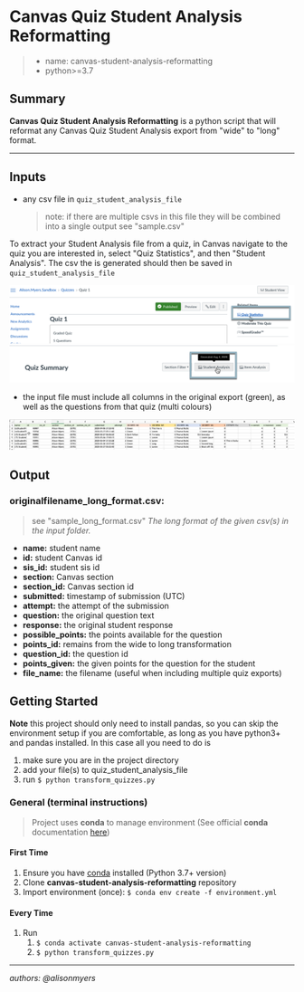 # Canvas Quiz Student Analysis Reformatting

> - name: canvas-student-analysis-reformatting
> - python>=3.7


## Summary

__Canvas Quiz Student Analysis Reformatting__ is a python script that will reformat any Canvas Quiz Student Analysis export from "wide" to "long" format.  


---

## Inputs

- any csv file in `quiz_student_analysis_file`
  > note: if there are multiple csvs in this file they will be combined into a single output
  > see "sample.csv"

To extract your Student Analysis file from a quiz, in Canvas navigate to the quiz you are interested in, select "Quiz Statistics", and then "Student Analysis". The csv the is generated should then be saved in `quiz_student_analysis_file`

![](imgs/quiz-statistics-button.png)
![](imgs/student-analysis-button.png)

- the input file must include all columns in the original export (green), as well as the questions from that quiz (multi colours) 

![](imgs/1-example-file.png)

## Output

### originalfilename_long_format.csv:
> see "sample_long_format.csv"
_The long format of the given csv(s) in the input folder._

- **name:** student name
- **id:** student Canvas id
- **sis_id:** student sis id
- **section:** Canvas section
- **section_id:** Canvas section id
- **submitted:** timestamp of submission (UTC)
- **attempt:** the attempt of the submission
- **question:** the original question text
- **response:** the original student response
- **possible_points:** the points available for the question
- **points_id:** remains from the wide to long transformation
- **question_id:** the question id
- **points_given:** the given points for the question for the student
- **file_name:** the filename (useful when including multiple quiz exports)


## Getting Started
**Note** this project should only need to install pandas, so you can skip the environment setup if you are comfortable, as long as you have python3+ and pandas installed. In this case all you need to do is 

1. make sure you are in the project directory
2. add your file(s) to quiz_student_analysis_file
3. run `$ python transform_quizzes.py`
### General (terminal instructions)

> Project uses **conda** to manage environment (See official **conda** documentation [here](https://docs.conda.io/projects/conda/en/latest/user-guide/tasks/manage-environments.html#creating-an-environment-from-an-environment-yml-file))

#### First Time

1. Ensure you have [conda](https://docs.conda.io/projects/conda/en/latest/user-guide/install/index.html) installed (Python 3.7+ version)
1. Clone **canvas-student-analysis-reformatting** repository
1. Import environment (once): `$ conda env create -f environment.yml`

#### Every Time

1. Run
   1. `$ conda activate canvas-student-analysis-reformatting`
   1. `$ python transform_quizzes.py`


---

_authors: @alisonmyers_
